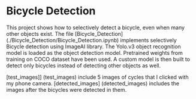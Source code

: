 # Bicycle Detection

This project shows how to selectively detect a bicycle, even when many other objects exist. 
The file [Bicycle_Detection] (./Bicycle_Detection/Bicycle_Detection.ipynb) implements selectively Bicycle detection
using ImageAI library.
The Yolo.v3 object recognition model is loaded as the object detection model. Pretrained weights from training on COCO dataset have been used. A custom model is then built to detect only 
bicycles instead of detecting other objects as well.

[test_images]] (test_images) include 5 images of cycles that I clicked with my phone camera.
[detected_images] (detected_images) includes the images after the bicycles were detected in them.
